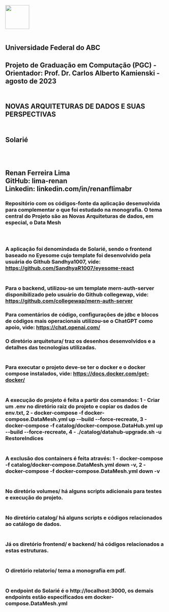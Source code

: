  <img src="https://upload.wikimedia.org/wikipedia/commons/e/ee/Ufabc_logo.png" width="75"/> <br /> <br /> 
## Universidade Federal do ABC <br />
## Projeto de Graduação em Computação (PGC) - Orientador: Prof. Dr. Carlos Alberto Kamienski - agosto de 2023 <br /><br />

## NOVAS ARQUITETURAS DE DADOS E SUAS PERSPECTIVAS <br /><br />

## Solarié <br /><br /><br />


## Renan Ferreira Lima <br />   GitHub: lima-renan <br />  Linkedin: linkedin.com/in/renanflimabr


### Repositório com os códigos-fonte da aplicação desenvolvida para complementar o que foi estudado na monografia. O tema central do Projeto são as Novas Arquiteturas de dados, em especial, o Data Mesh  <br /><br /><br />
### A aplicação foi denomindada de Solarié, sendo o frontend baseado no Eyesome cujo template foi desenvolvido pela usuária do Github Sandhya1007, vide: https://github.com/SandhyaR1007/eyesome-react <br /><br />
### Para o backend, utilizou-se um template  mern-auth-server disponibilizado pelo usuário do Github collegewap, vide: https://github.com/collegewap/mern-auth-server
### Para comentários de código, configurações de jdbc e blocos de códigos mais operacionais utilizou-se o ChatGPT como apoio, vide: https://chat.openai.com/ 
### O diretório arquitetura/ traz os desenhos desenvolvidos e a detalhes das tecnologias utilizadas. <br /><br />
### Para executar o projeto deve-se ter o docker e o docker compose instalados, vide: https://docs.docker.com/get-docker/ <br /><br />
### A execução do projeto é feita a partir dos comandos: 1 - Criar um .env no diretório raiz do projeto e copiar os dados de env.txt, 2 - docker-compose -f docker-compose.DataMesh.yml up --build --force-recreate, 3 - docker-compose -f catalog/docker-compose.DataHub.yml up --build --force-recreate, 4 - ./catalog/datahub-upgrade.sh -u RestoreIndices <br /><br />
### A exclusão dos containers é feita através: 1 - docker-compose -f catalog/docker-compose.DataMesh.yml down -v, 2 - docker-compose -f docker-compose.DataMesh.yml down -v <br /><br />
### No diretório volumes/ há alguns scripts adicionais para testes e execução do projeto.  <br /><br />
### No diretório catalog/ há alguns scripts e códigos relacionados ao catálogo de dados.  <br /><br />
### Já os diretório frontend/ e backend/ há códigos relacionados a estas estruturas. <br /><br />
### O diretório relatorio/ tema a monografia em pdf. <br /><br />
### O endpoint do Solarié é o http://localhost:3000, os demais endpoints estão especificados em docker-compose.DataMesh.yml
